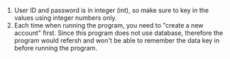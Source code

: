 1. User ID and password is in integer (int), so make sure to key in the values using integer numbers only.
2. Each time when running the program, you need to "create a new account" first. Since this program does not use database, therefore the program would refersh and won't be able to remember the data key in before running the program.
